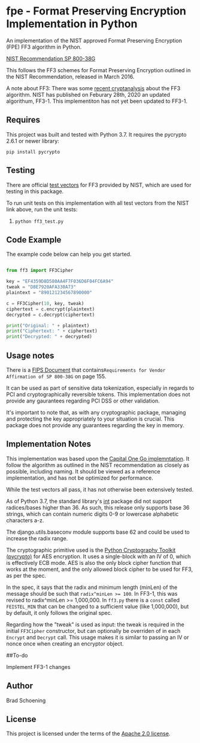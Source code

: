 # fpe - Format Preserving Encryption Implementation in Python

An implementation of the NIST approved Format Preserving Encryption (FPE) FF3 algorithm in Python.

[NIST Recommendation SP 800-38G](http://nvlpubs.nist.gov/nistpubs/SpecialPublications/NIST.SP.800-38G.pdf)

This follows the FF3 schemes for Format Preserving Encryption outlined in the NIST Recommendation, released in March 2016. 

A note about FF3: There was some [recent cryptanalysis](https://csrc.nist.gov/News/2017/Recent-Cryptanalysis-of-FF3) about the FF3 algorithm. NIST has published on Feburary 28th, 2020 an updated algorithum, FF3-1.  This implementiton has not yet been updated to FF3-1.

## Requires

This project was built and tested with Python 3.7.  It requires the pycrypto 2.6.1 or newer library:

`pip install pycrypto`

## Testing

There are  official [test vectors](http://csrc.nist.gov/groups/ST/toolkit/examples.html) for FF3 provided by NIST, which are used for testing in this package.

To run unit tests on this implementation with all test vectors from the NIST link above, run the unit tests:

  1. `python ff3_test.py`

## Code Example

The example code below can help you get started.

```python

from ff3 import FF3Cipher

key = "EF4359D8D580AA4F7F036D6F04FC6A94"
tweak = "D8E7920AFA330A73"
plaintext = "890121234567890000"

c = FF3Cipher(10, key, tweak)
ciphertext = c.encrypt(plaintext)
decrypted = c.decrypt(ciphertext)

print("Original: " + plaintext)
print("Ciphertext: " + ciphertext)
print("Decrypted: " + decrypted)

```

## Usage notes

There is a [FIPS Document](http://csrc.nist.gov/groups/STM/cmvp/documents/fips140-2/FIPS1402IG.pdf) that contains`Requirements for Vendor Affirmation of SP 800-38G` on page 155.

It can be used as part of sensitive data tokenization, especially in regards to PCI and cryptographically reversible tokens. This implementation does not provide any gaurantees regarding PCI DSS or other validation.

It's important to note that, as with any cryptographic package, managing and protecting the key appropriately to your situation is crucial. This package does not provide any guarantees regarding the key in memory.

## Implementation Notes

This implementation was based upon the [Capital One Go implemntation](https://github.com/capitalone/fpe).  It follow the algorithm as outlined in the NIST recommendation as closely as possible, including naming.  It should be viewed as a reference implementation, and has not be optimized for performance. 

While the test vectors all pass, it has not otherwise been extensively tested. 

As of Python 3.7, the standard library's [int](https://docs.python.org/3/library/functions.html#int) package did not support radices/bases higher than 36. As such, this release only supports base 36 strings, which can contain numeric digits 0-9 or lowercase alphabetic characters a-z.

The django.utils.baseconv module supports base 62 and could be used to increase the radix range.

The cryptographic primitive used is the [Python Cryptography Toolkit (pycrypto)](https://pypi.org/project/pycrypto) for AES encryption. It uses a single-block with an IV of 0, which is effectively ECB mode. AES is also the only block cipher function that works at the moment, and the only allowed block cipher to be used for FF3, as per the spec.

In the spec, it says that the radix and minimum length (minLen) of the message should be such that `radix^minLen >= 100`. In FF3-1, this was revised to  radix^minLen >= 1,000,000. In `ff3.py` there is a `const` called `FEISTEL_MIN` that can be changed to a sufficient value (like 1,000,000), but by default, it only follows the original spec.

Regarding how the "tweak" is used as input: the tweak is required in the initial `FF3Cipher` constructor, but can optionally be overriden of in each `Encrypt` and `Decrypt` call. This usage makes it is similar to passing an IV or nonce once when creating an encryptor object.

##To-do

Implement FF3-1 changes

## Author

Brad Schoening

## License

This project is licensed under the terms of the [Apache 2.0 license](https://www.apache.org/licenses/LICENSE-2.0).